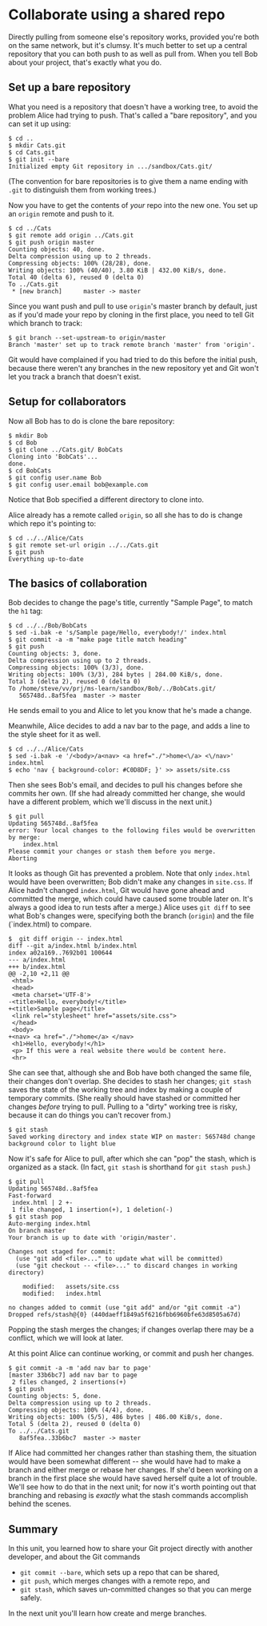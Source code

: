 # Collaborate using a shared repo

Directly pulling from someone else's repository works, provided you're both on
the same network, but it's clumsy.  It's much better to set up a central
repository that you can both push to as well as pull from.  When you tell Bob
about your project, that's exactly what you do.

## Set up a bare repository

What you need is a repository that doesn't have a working tree, to avoid the
problem Alice had trying to push.  That's called a "bare repository", and you
can set it up using:

```
$ cd ..
$ mkdir Cats.git
$ cd Cats.git
$ git init --bare
Initialized empty Git repository in .../sandbox/Cats.git/
```

(The convention for bare repositories is to give them a name ending with
`.git` to distinguish them from working trees.)

Now you have to get the contents of _your_ repo into the new one.  You set up
an `origin` remote and push to it.

```
$ cd ../Cats
$ git remote add origin ../Cats.git
$ git push origin master
Counting objects: 40, done.
Delta compression using up to 2 threads.
Compressing objects: 100% (28/28), done.
Writing objects: 100% (40/40), 3.80 KiB | 432.00 KiB/s, done.
Total 40 (delta 6), reused 0 (delta 0)
To ../Cats.git
 * [new branch]      master -> master
```

Since you want push and pull to use `origin`'s master branch by default, just
as if you'd made your repo by cloning in the first place, you need to tell
Git which branch to track:

```
$ git branch --set-upstream-to origin/master
Branch 'master' set up to track remote branch 'master' from 'origin'.
```

Git would have complained if you had tried to do this before the initial push,
because there weren't any branches in the new repository yet and Git won't let
you track a branch that doesn't exist.

## Setup for collaborators

Now all Bob has to do is clone the bare repository:

```
$ mkdir Bob
$ cd Bob
$ git clone ../Cats.git/ BobCats
Cloning into 'BobCats'...
done.
$ cd BobCats
$ git config user.name Bob
$ git config user.email bob@example.com
```

Notice that Bob specified a different directory to clone into.

Alice already has a remote called `origin`, so all she has to do is change
which repo it's pointing to:

```
$ cd ../../Alice/Cats
$ git remote set-url origin ../../Cats.git
$ git push
Everything up-to-date
```

## The basics of collaboration

Bob decides to change the page's title, currently "Sample Page", to match the
`h1` tag:

```
$ cd ../../Bob/BobCats
$ sed -i.bak -e 's/Sample page/Hello, everybody!/' index.html
$ git commit -a -m "make page title match heading"
$ git push
Counting objects: 3, done.
Delta compression using up to 2 threads.
Compressing objects: 100% (3/3), done.
Writing objects: 100% (3/3), 284 bytes | 284.00 KiB/s, done.
Total 3 (delta 2), reused 0 (delta 0)
To /home/steve/vv/prj/ms-learn/sandbox/Bob/../BobCats.git/
   565748d..8af5fea  master -> master
```

He sends email to you and Alice to let you know that he's made a change.

Meanwhile, Alice decides to add a nav bar to the page, and adds a line to the
style sheet for it as well.

```
$ cd ../../Alice/Cats
$ sed -i.bak -e '/<body>/a<nav> <a href="./">home<\/a> <\/nav>' index.html
$ echo 'nav { background-color: #C0D8DF; }' >> assets/site.css
```

Then she sees Bob's email, and decides to pull his changes before she commits
her own.  (If she had already committed her change, she would have a different
problem, which we'll discuss in the next unit.)

```
$ git pull
Updating 565748d..8af5fea
error: Your local changes to the following files would be overwritten by merge:
	index.html
Please commit your changes or stash them before you merge.
Aborting
```

It looks as though Git has prevented a problem.  Note that only `index.html`
would have been overwritten; Bob didn't make any changes in `site.css`.  If
Alice hadn't changed `index.html`, Git would have gone ahead and committed the
merge, which could have caused some trouble later on.  It's always a good idea
to run tests after a merge.)  Alice uses `git diff` to see what Bob's changes
were, specifying both the branch (`origin`) and the file (`index.html) to
compare.

```
$  git diff origin -- index.html
diff --git a/index.html b/index.html
index a02a169..7692b01 100644
--- a/index.html
+++ b/index.html
@@ -2,10 +2,11 @@
 <html>
 <head>
 <meta charset='UTF-8'>
-<title>Hello, everybody!</title>
+<title>Sample page</title>
 <link rel="stylesheet" href="assets/site.css">
 </head>
 <body>
+<nav> <a href="./">home</a> </nav>
 <h1>Hello, everybody!</h1>
 <p> If this were a real website there would be content here.
 <hr>
```

She can see that, although she and Bob have both changed the same file, their
changes don't overlap.  She decides to stash her changes; `git stash` saves
the state of the working tree and index by making a couple of temporary
commits.  (She really should have stashed or committed her changes _before_
trying to pull.  Pulling to a "dirty" working tree is risky, because it can do
things you can't recover from.)

```
$ git stash
Saved working directory and index state WIP on master: 565748d change
background color to light blue
```

Now it's safe for Alice to pull, after which she can "pop" the stash, which is
organized as a stack.  (In fact, `git stash` is shorthand for `git stash
push`.) 

```
$ git pull
Updating 565748d..8af5fea
Fast-forward
 index.html | 2 +-
 1 file changed, 1 insertion(+), 1 deletion(-)
$ git stash pop
Auto-merging index.html
On branch master
Your branch is up to date with 'origin/master'.

Changes not staged for commit:
  (use "git add <file>..." to update what will be committed)
  (use "git checkout -- <file>..." to discard changes in working directory)

	modified:   assets/site.css
	modified:   index.html

no changes added to commit (use "git add" and/or "git commit -a")
Dropped refs/stash@{0} (440daeff1849a5f6216fbb6960bfe63d8505a67d)
```

Popping the stash merges the changes; if changes overlap there may be a
conflict, which we will look at later.

At this point Alice can continue working, or commit and push her changes.

```
$ git commit -a -m 'add nav bar to page'
[master 33b6bc7] add nav bar to page
 2 files changed, 2 insertions(+)
$ git push
Counting objects: 5, done.
Delta compression using up to 2 threads.
Compressing objects: 100% (4/4), done.
Writing objects: 100% (5/5), 486 bytes | 486.00 KiB/s, done.
Total 5 (delta 2), reused 0 (delta 0)
To ../../Cats.git
   8af5fea..33b6bc7  master -> master
```

If Alice had committed her changes rather than stashing them, the situation
would have been somewhat different -- she would have had to make a branch and
either merge or rebase her changes.  If she'd been working on a branch in the
first place she would have saved herself quite a lot of trouble.  We'll see
how to do that in the next unit; for now it's worth pointing out that
branching and rebasing is _exactly_ what the stash commands accomplish behind
the scenes.

## Summary

In this unit, you learned how to share your Git project directly with another
developer, and about the Git commands

* `git commit --bare`, which sets up a repo that can be shared,
* `git push`, which merges changes with a remote repo, and
* `git stash`, which saves un-committed changes so that you can merge safely.

In the next unit you'll learn how create and merge branches.
